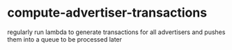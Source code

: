 # compute-advertiser-transactions
regularly run lambda to generate transactions for all advertisers and pushes them into a queue to be processed later


